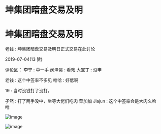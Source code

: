 # 坤集团暗盘交易及明

# 坤集团暗盘交易及明

老钱 : 坤集团暗盘交易及明日正式交易在此讨论

2019-07-04(13 赞)

评论区： 李宁 : 中一手 闵泽昊 : 看戏 大宝丁 : 没申

老钱 : 这个中签率不多见 哈哈 : 好低啊

19 : 当时没钱打了没打。

孑然 : 打了两手没中，坐等大佬们吃肉 菜加加 Jiajun : 这个中签率会是大肉么哈哈

![image](img/Image_052.png)

![image](img/Image_053.png)